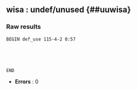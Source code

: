 ## wisa : undef/unused {##uuwisa}
### Raw results


~~~
BEGIN def_use 115-4-2 0:57





END
~~~

* **Errors** : 0

